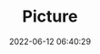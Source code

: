 ---
weight: 1
images:
- /images/edited/25.jpeg
title: Picture
date: 2022-06-12 06:40:29
tags:
- luminar
- work
---